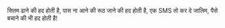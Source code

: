 सितम ढाने की हद होती है,
पास ना आने की रूठ जाने की हद होती है,
एक SMS तो कर दे जालिम,
पैसे बचाने की भी हद होती है!
